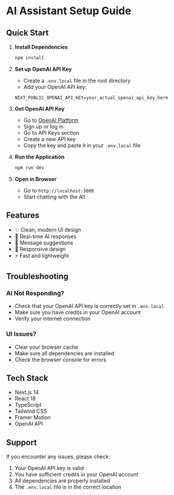 # AI Assistant Setup Guide

## Quick Start

1. **Install Dependencies**
   ```bash
   npm install
   ```

2. **Set up OpenAI API Key**
   - Create a `.env.local` file in the root directory
   - Add your OpenAI API key:
   ```
   NEXT_PUBLIC_OPENAI_API_KEY=your_actual_openai_api_key_here
   ```

3. **Get OpenAI API Key**
   - Go to [OpenAI Platform](https://platform.openai.com/)
   - Sign up or log in
   - Go to API Keys section
   - Create a new API key
   - Copy the key and paste it in your `.env.local` file

4. **Run the Application**
   ```bash
   npm run dev
   ```

5. **Open in Browser**
   - Go to `http://localhost:3000`
   - Start chatting with the AI!

## Features

- ✨ Clean, modern UI design
- 🚀 Real-time AI responses
- 💬 Message suggestions
- 📱 Responsive design
- ⚡ Fast and lightweight

## Troubleshooting

### AI Not Responding?
- Check that your OpenAI API key is correctly set in `.env.local`
- Make sure you have credits in your OpenAI account
- Verify your internet connection

### UI Issues?
- Clear your browser cache
- Make sure all dependencies are installed
- Check the browser console for errors

## Tech Stack

- Next.js 14
- React 18
- TypeScript
- Tailwind CSS
- Framer Motion
- OpenAI API

## Support

If you encounter any issues, please check:
1. Your OpenAI API key is valid
2. You have sufficient credits in your OpenAI account
3. All dependencies are properly installed
4. The `.env.local` file is in the correct location
